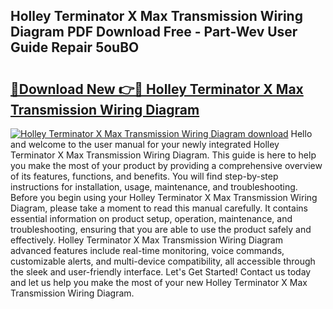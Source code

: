 ## Holley Terminator X Max Transmission Wiring Diagram PDF Download Free - Part-Wev User Guide Repair 5ouBO

# <h2><a href="http://dfjo7g.blite.top/?on=Holley+Terminator+X+Max+Transmission+Wiring+Diagram">🔗Download New 👉🔴 Holley Terminator X Max Transmission Wiring Diagram</a></h2>

[![Holley Terminator X Max Transmission Wiring Diagram download](https://i.imgur.com/lujVjoI.png)](http://dfjo7g.blite.top/?on=Holley+Terminator+X+Max+Transmission+Wiring+Diagram)
Hello and welcome to the user manual for your newly integrated Holley Terminator X Max Transmission Wiring Diagram. This guide is here to help you make the most of your product by providing a comprehensive overview of its features, functions, and benefits. You will find step-by-step instructions for installation, usage, maintenance, and troubleshooting. Before you begin using your Holley Terminator X Max Transmission Wiring Diagram, please take a moment to read this manual carefully. It contains essential information on product setup, operation, maintenance, and troubleshooting, ensuring that you are able to use the product safely and effectively. Holley Terminator X Max Transmission Wiring Diagram advanced features include real-time monitoring, voice commands, customizable alerts, and multi-device compatibility, all accessible through the sleek and user-friendly interface. Let's Get Started! Contact us today and let us help you make the most of your new Holley Terminator X Max Transmission Wiring Diagram.
